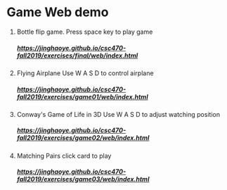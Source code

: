 # Game Web demo
1. Bottle flip game.
    Press space key to play game
	#####	https://jinghaoye.github.io/csc470-fall2019/exercises/final/web/index.html

2. Flying Airplane
	Use W A S D to control airplane
	##### https://jinghaoye.github.io/csc470-fall2019/exercises/game01/web/index.html


3. Conway's Game of Life in 3D 
	 Use W A S D to adjust watching position 
	##### https://jinghaoye.github.io/csc470-fall2019/exercises/game02/web/index.html

4. Matching Pairs
    click card to play
	##### https://jinghaoye.github.io/csc470-fall2019/exercises/game03/web/index.html